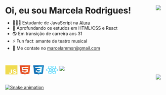 #

<img align='right' src="https://github-readme-stats.vercel.app/api?username=marcelarodrigues&show_icons=true&theme=dark&include_all_commits=true&count_private=true"/>

<h1 style="display: inline""> Oi, eu sou Marcela Rodrigues! </h1> 

- 👩🏻‍🎓 Estudante de JavaScript na <a href="https://www.alura.com.br/">Alura</a>
- 💾 Aprofundando os estudos em HTML/CSS e React
- 🌎 Em transição de carreira aos 31
- ⚡ Fun fact: amante de teatro musical
- 💬 Me contate no marcelammsr@gmail.com

##

<!--

<div align="right">
  <a href="https://github.com/marcelarodrigues">
  <img height="180em" src="https://github-readme-stats.vercel.app/api?username=marcelarodrigues&show_icons=true&theme=dark&include_all_commits=true&count_private=true"/>
</div>
-->
  
<div style="display: inline-block"><br>
  <img align="center" alt="Ma-Js" height="30" width="40" src="https://raw.githubusercontent.com/devicons/devicon/master/icons/javascript/javascript-plain.svg">
  <img align="center" alt="Ma-HTML" height="30" width="40" src="https://raw.githubusercontent.com/devicons/devicon/master/icons/html5/html5-original.svg">
  <img align="center" alt="Ma-CSS" height="30" width="40" src="https://raw.githubusercontent.com/devicons/devicon/master/icons/css3/css3-original.svg">
  <img align="center" alt="Ma-React" height="30" width="40" src="https://raw.githubusercontent.com/devicons/devicon/master/icons/react/react-original.svg">
  <a href="https://www.linkedin.com/in/marcela-rodrigues-operacoes/" target="_blank"><img src="https://img.shields.io/badge/-LinkedIn-%230077B5?style=for-the-badge&logo=linkedin&logoColor=white" target="_blank"></a> 
</div>

<div align="right">
  <a href="https://github.com/marcelarodrigues">
  <img height="180em" src="https://github-readme-stats.vercel.app/api/top-langs/?username=marcelarodrigues&layout=compact&langs_count=7&theme=dark"/>
</div>

<div> 
  
  ![Snake animation](https://github.com/marcelarodrigues/marcelarodrigues/blob/output/github-contribution-grid-snake.svg)

</div>
